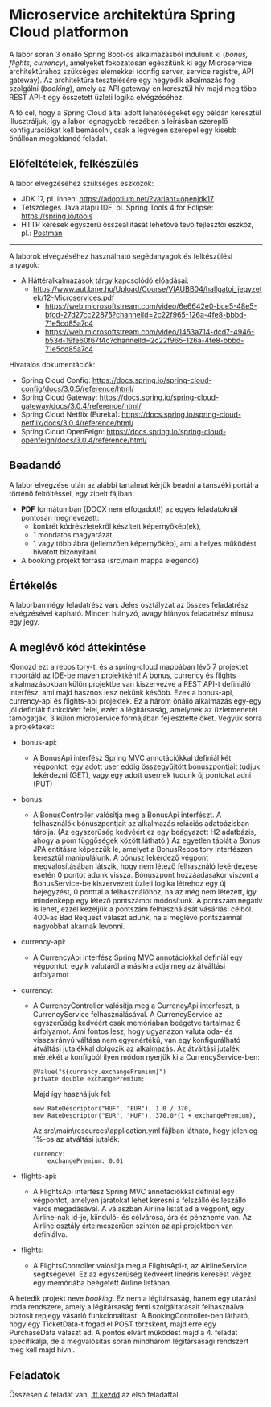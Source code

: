 # Microservice architektúra Spring Cloud platformon

A labor során 3 önálló Spring Boot-os alkalmazásból indulunk ki (*bonus, flights, currency*), amelyeket fokozatosan egészítünk ki egy Microservice architektúrához szükséges elemekkel (config server, service registre, API gateway). Az architektúra tesztelésére egy negyedik alkalmazás fog szolgálni (*booking*), amely az API gateway-en keresztül hív majd meg több REST API-t egy összetett üzleti logika elvégzéséhez.

A fő cél, hogy a Spring Cloud által adott lehetőségeket egy példán keresztül illusztráljuk, így a labor legnagyobb részében a leírásban szereplő konfigurációkat kell bemásolni, csak a legvégén szerepel egy kisebb önállóan megoldandó feladat. 

## Előfeltételek, felkészülés

A labor elvégzéséhez szükséges eszközök:

- JDK 17, pl. innen: https://adoptium.net/?variant=openjdk17
- Tetszőleges Java alapú IDE, pl. Spring Tools 4 for Eclipse: https://spring.io/tools
- HTTP kérések egyszerű összeállítását lehetővé tevő fejlesztői eszköz, pl.: [Postman](https://www.postman.com/downloads/)

<hr />

A laborok elvégzéséhez használható segédanyagok és felkészülési anyagok:
- A Háttéralkalmazások tárgy kapcsolódó előadásai:
  - https://www.aut.bme.hu/Upload/Course/VIAUBB04/hallgatoi_jegyzetek/12-Microservices.pdf
    - https://web.microsoftstream.com/video/6e6642e0-bce5-48e5-bfcd-27d27cc22875?channelId=2c22f965-126a-4fe8-bbbd-71e5cd85a7c4
    - https://web.microsoftstream.com/video/1453a714-dcd7-4946-b53d-19fe60f67f4c?channelId=2c22f965-126a-4fe8-bbbd-71e5cd85a7c4

Hivatalos dokumentációk:

- Spring Cloud Config: https://docs.spring.io/spring-cloud-config/docs/3.0.5/reference/html/
- Spring Cloud Gateway: https://docs.spring.io/spring-cloud-gateway/docs/3.0.4/reference/html/
- Spring Cloud Netflix (Eureka): https://docs.spring.io/spring-cloud-netflix/docs/3.0.4/reference/html/
- Spring Cloud OpenFeign: https://docs.spring.io/spring-cloud-openfeign/docs/3.0.4/reference/html/

## Beadandó

A labor elvégzése után az alábbi tartalmat kérjük beadni a tanszéki portálra történő feltöltéssel, egy zipelt fájlban:
- **PDF** formátumban (DOCX nem elfogadott!) az egyes feladatoknál pontosan megnevezett: 
  - konkrét kódrészletekről készített képernyőkép(ek), 
  - 1 mondatos magyarázat
  - 1 vagy több ábra (jellemzően képernyőkép), ami a helyes működést hivatott bizonyítani.
- A booking projekt forrása (src\main mappa elegendő)

## Értékelés

A laborban négy feladatrész van. Jeles osztályzat az összes feladatrész elvégzésével kapható. Minden hiányzó, avagy hiányos feladatrész mínusz egy jegy.

## A meglévő kód áttekintése

Klónozd ezt a repository-t, és a spring-cloud mappában lévő 7 projektet importáld az IDE-be maven projektként! A bonus, currency és flights alkalmazásokban külön projektbe van kiszervezve a REST API-t definiáló interfész, ami majd hasznos lesz nekünk később. Ezek a bonus-api, currency-api és flights-api projektek. Ez a három önálló alkalmazás egy-egy jól definiált funkcióért felel, ezért a légitársaság, amelynek az üzletmenetét támogatják, 3 külön microservice formájában fejlesztette őket. Vegyük sorra a projekteket:

- bonus-api: 

  - A BonusApi interfész Spring MVC annotációkkal definiál két végpontot: egy adott user eddig összegyűjtött bónuszpontjait tudjuk lekérdezni (GET), vagy egy adott usernek tudunk új pontokat adni (PUT) 

- bonus:

  - A BonusController valósítja meg a BonusApi interfészt. A felhasználók bónuszpontjait az alkalmazás relációs adatbázisban tárolja. (Az egyszerűség kedvéért ez egy beágyazott H2 adatbázis, ahogy a pom függőségek között látható.) Az egyetlen táblát a *Bonus* JPA entitásra képezzük le, amelyet a BonusRepository interfészen keresztül manipulálunk. A bónusz lekérdező végpont megvalósításában látszik, hogy nem létező felhasználó lekérdezése esetén 0 pontot adunk vissza. Bónuszpont hozzáadásakor viszont a BonusService-be kiszervezett üzleti logika létrehoz egy új bejegyzést, 0 ponttal a felhasználóhoz, ha az még nem létezett, így mindenképp egy létező pontszámot módosítunk. A pontszám negatív is lehet, ezzel kezeljük a pontszám felhasználását vásárlási célból. 400-as Bad Request választ adunk, ha a meglévő pontszámnál nagyobbat akarnak levonni.

- currency-api:

  - A CurrencyApi interfész Spring MVC annotációkkal definiál egy végpontot: egyik valutáról a másikra adja meg az átváltási árfolyamot

- currency:

  - A CurrencyController valósítja meg a CurrencyApi interfészt, a CurrencyService felhasználásával. A CurrencyService az egyszerűség kedvéért csak memóriában beégetve tartalmaz 6 árfolyamot. Ami fontos lesz, hogy ugyanazon valuta oda- és visszairányú váltása nem egyenértékű, van egy konfigurálható átváltási jutalékkal dolgozik az alkalmazás. Az átváltási jutalék mértékét a konfigból ilyen módon nyerjük ki a CurrencyService-ben:

    ```
    @Value("${currency.exchangePremium}")
    private double exchangePremium;
    ```

    Majd így használjuk fel: 

    ```
    new RateDescriptor("HUF", "EUR"), 1.0 / 370,
    new RateDescriptor("EUR", "HUF"), 370.0*(1 + exchangePremium),
    ```
    Az src\main\resources\application.yml fájlban látható, hogy jelenleg 1%-os az átváltási jutalék:

    ```
    currency:
        exchangePremium: 0.01
    ```
    

- flights-api:
  
  - A FlightsApi interfész Spring MVC annotációkkal definiál egy végpontot, amelyen járatokat lehet keresni a felszálló és leszálló város megadásával. A válaszban Airline listát ad a végpont, egy Airline-nak id-je, kiinduló- és célvárosa, ára és pénzneme van. Az Airline osztály értelmeszerűen szintén az api projektben van definiálva. 
- flights:
  
  - A FlightsController valósítja meg a FlightsApi-t, az AirlineService segítségével. Ez az egyszerűség kedvéért lineáris keresést végez egy memóriába beégetett Airline listában.

A hetedik projekt neve *booking*. Ez nem a légitársaság, hanem egy utazási iroda rendszere, amely a légitársaság fenti szolgáltatásait felhasználva biztosít repjegy vásárló funkcionalitást. A BookingController-ben látható, hogy egy TicketData-t fogad el POST törzsként, majd erre egy PurchaseData választ ad. A pontos elvárt működést majd a 4. feladat specifikálja, de a megvalósítás során mindhárom légitársasági rendszert meg kell majd hívni.

## Feladatok

Összesen 4 feladat van. [Itt kezdd](Feladat-1.md) az első feladattal.